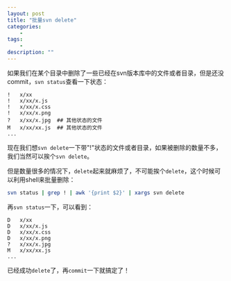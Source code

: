 ```yaml
---
layout: post
title: "批量svn delete"
categories: 
    -
tags: 
    - 
description: ""
---
```


如果我们在某个目录中删除了一些已经在svn版本库中的文件或者目录，但是还没commit，`svn status`查看一下状态：

    !   x/xx
    !   x/xx/x.js
    !   x/xx/x.css
    !   x/xx/x.png
    ?   x/xx/x.jpg  ## 其他状态的文件
    M   x/xx/xx.js  ## 其他状态的文件
    ...

现在我们想`svn delete`一下带"!"状态的文件或者目录，如果被删除的数量不多，我们当然可以挨个`svn delete`。

但是数量很多的情况下，`delete`起来就麻烦了，不可能挨个`delete`，这个时候可以利用shell来批量删除：

```bash
svn status | grep ! | awk '{print $2}' | xargs svn delete
```

再`svn status`一下，可以看到：

    D   x/xx
    D   x/xx/x.js
    D   x/xx/x.css
    D   x/xx/x.png
    ?   x/xx/x.jpg 
    M   x/xx/xx.js
    ...

已经成功`delete`了，再`commit`一下就搞定了！
